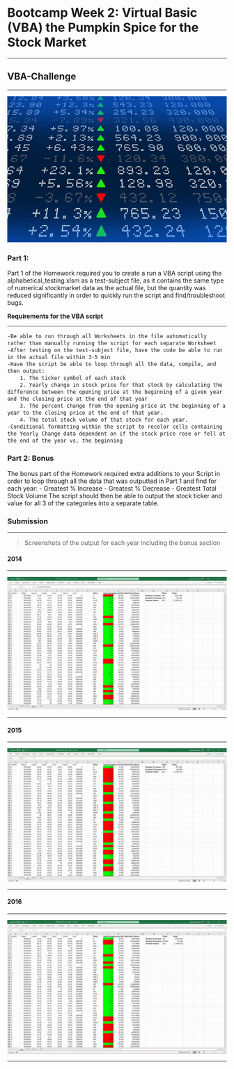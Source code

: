 # Bootcamp Week 2: Virtual Basic (VBA) the Pumpkin Spice for the Stock Market
___

## VBA-Challenge
___

![alt text](https://github.com/abhikenobi/VBA-Challenge/blob/main/Images/stockmarket.jpg "Stonks")

### Part 1:

Part 1 of the Homework required you to create a run a VBA script using the alphabetical_testing.xlsm as a test-subject file, as it contains the same type of numerical stockmarket data as the actual file, but the quantity was reduced significantly in order to quickly run the script and find/troubleshoot bugs.

**Requirements for the VBA script**
___
    -Be able to run through all Worksheets in the file automatically rather than manually running the script for each separate Worksheet
    -After testing on the test-subject file, have the code be able to run in the actual file within 3-5 min
    -Have the script be able to loop through all the data, compile, and then output:
        1. The ticker symbol of each stock
        2. Yearly change in stock price for that stock by calculating the difference between the opening price at the beginning of a given year and the closing price at the end of that year
        3. The percent change from the opening price at the beginning of a year to the closing price at the end of that year.
        4. The total stock volume of that stock for each year.
    -Conditional formatting within the script to recolor cells containing the Yearly Change data dependent on if the stock price rose or fell at the end of the year vs. the beginning
    
### Part 2: Bonus

The bonus part of the Homework required extra additions to your Script in order to loop through all the data that was outputted in Part 1 and find for each year:
    - Greatest % Increase
    - Greatest % Decrease
    - Greatest Total Stock Volume
The script should then be able to output the stock ticker and value for all 3 of the categories into a separate table.

### Submission
___
>Screenshots of the output for each year including the bonus section

#### 2014
___
![alttext](https://github.com/abhikenobi/VBA-Challenge/blob/main/Images/2014_SS.jpg "2014")
___

#### 2015
___
![alttext](https://github.com/abhikenobi/VBA-Challenge/blob/main/Images/2015_SS.jpg "2015")
___

#### 2016
___
![alttext](https://github.com/abhikenobi/VBA-Challenge/blob/main/Images/2016_SS.jpg "2016")
___